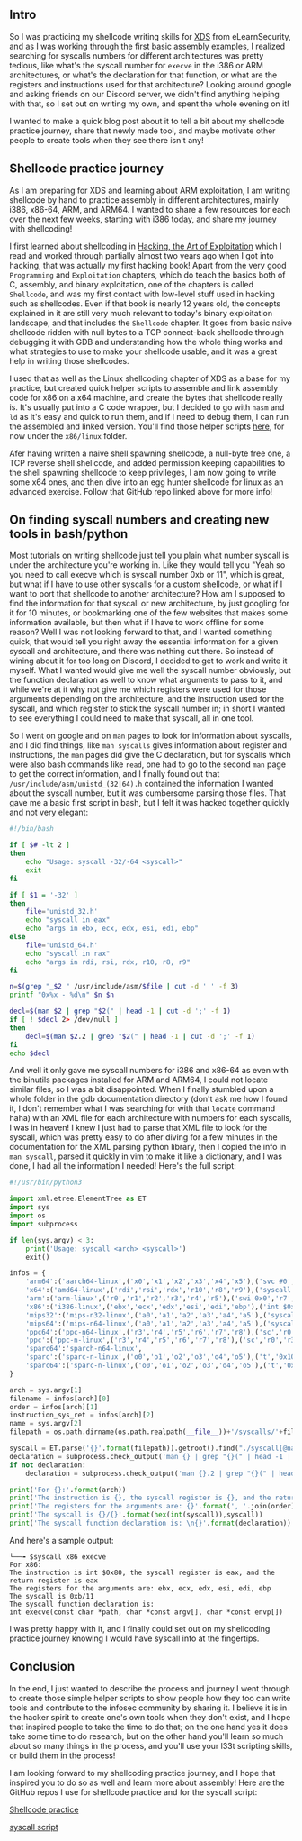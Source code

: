 ## Intro

So I was practicing my shellcode writing skills for [XDS](https://www.elearnsecurity.com/course/exploit_development_student/) from eLearnSecurity, and as I was working through the first basic assembly examples, I realized searching for syscalls numbers for different architectures was pretty tedious, like what's the syscall number for `execve` in the i386 or ARM architectures, or what's the declaration for that function, or what are the registers and instructions used for that architecture? Looking around google and asking friends on our Discord server, we didn't find anything helping with that, so I set out on writing my own, and spent the whole evening on it! 

I wanted to make a quick blog post about it to tell a bit about my shellcode practice journey, share that newly made tool, and maybe motivate other people to create tools when they see there isn't any!

## Shellcode practice journey

As I am preparing for XDS and learning about ARM exploitation, I am writing shellcode by hand to practice assembly in different architectures, mainly i386, x86-64, ARM, and ARM64. I wanted to share a few resources for each over the next few weeks, starting with i386 today, and share my journey with shellcoding!

I first learned about shellcoding in [Hacking, the Art of Exploitation](https://nostarch.com/hacking2.htm) which I read and worked through partially almost two years ago when I got into hacking, that was actually my first hacking book! Apart from the very good `Programming` and `Exploitation` chapters, which do teach the basics both of C, assembly, and binary exploitation, one of the chapters is called `Shellcode`, and was my first contact with low-level stuff used in hacking such as shellcodes. Even if that book is nearly 12 years old, the concepts explained in it are still very much relevant to today's binary exploitation landscape, and that includes the `Shellcode` chapter. It goes from basic naive shellcode ridden with null bytes to a TCP connect-back shellcode through debugging it with GDB and understanding how the whole thing works and what strategies to use to make your shellcode usable, and it was a great help in writing those shellcodes.

I used that as well as the Linux shellcoding chapter of XDS as a base for my practice, but created quick helper scripts to assemble and link assembly code for x86 on a x64 machine, and create the bytes that shellcode really is. It's usually put into a C code wrapper, but I decided to go with `nasm` and `ld` as it's easy and quick to run them, and if I need to debug them, I can run the assembled and linked version. You'll find those helper scripts [here](https://github.com/arty-hlr/shellcode-practice), for now under the `x86/linux` folder.

Afer having written a naive shell spawning shellcode, a null-byte free one, a TCP reverse shell shellcode, and added permission keeping capabilities to the shell spawning shellcode to keep privileges, I am now going to write some x64 ones, and then dive into an egg hunter shellcode for linux as an advanced exercise. Follow that GitHub repo linked above for more info!

## On finding syscall numbers and creating new tools in bash/python

Most tutorials on writing shellcode just tell you plain what number syscall is under the architecture you're working in. Like they would tell you "Yeah so you need to call execve which is syscall number 0xb or 11", which is great, but what if I have to use other syscalls for a custom shellcode, or what if I want to port that shellcode to another architecture? How am I supposed to find the information for that syscall or new architecture, by just googling for it for 10 minutes, or bookmarking one of the few websites that makes some information available, but then what if I have to work offline for some reason? Well I was not looking forward to that, and I wanted something quick, that would tell you right away the essential information for a given syscall and architecture, and there was nothing out there. So instead of wining about it for too long on Discord, I decided to get to work and write it myself. What I wanted would give me well the syscall number obviously, but the function declaration as well to know what arguments to pass to it, and while we're at it why not give me which registers were used for those arguments depending on the architecture, and the instruction used for the syscall, and which register to stick the syscall number in; in short I wanted to see everything I could need to make that syscall, all in one tool.

So I went on google and on `man` pages to look for information about syscalls, and I did find things, like `man syscalls` gives information about register and instructions, the `man` pages did give the C declaration, but for syscalls which were also bash commands like `read`, one had to go to the second `man` page to get the correct information, and I finally found out that `/usr/include/asm/unistd_(32|64).h` contained the information I wanted about the syscall number, but it was cumbersome parsing those files. That gave me a basic first script in bash, but I felt it was hacked together quickly and not very elegant:

```bash
#!/bin/bash

if [ $# -lt 2 ] 
then
    echo "Usage: syscall -32/-64 <syscall>"
    exit
fi

if [ $1 = '-32' ]
then
    file='unistd_32.h'
    echo "syscall in eax"
    echo "args in ebx, ecx, edx, esi, edi, ebp"
else
    file='unistd_64.h'
    echo "syscall in rax"
    echo "args in rdi, rsi, rdx, r10, r8, r9"
fi

n=$(grep "_$2 " /usr/include/asm/$file | cut -d ' ' -f 3)
printf "0x%x - %d\n" $n $n

decl=$(man $2 | grep "$2(" | head -1 | cut -d ';' -f 1)
if [ ! $decl 2> /dev/null ]
then
    decl=$(man $2.2 | grep "$2(" | head -1 | cut -d ';' -f 1)
fi
echo $decl
```

And well it only gave me syscall numbers for i386 and x86-64 as even with the binutils packages installed for ARM and ARM64, I could not locate similar files, so I was a bit disappointed. When I finally stumbled upon a whole folder in the gdb documentation directory (don't ask me how I found it, I don't remember what I was searching for with that `locate` command haha) with an XML file for each architecture with numbers for each syscalls, I was in heaven! I knew I just had to parse that XML file to look for the syscall, which was pretty easy to do after diving for a few minutes in the documentation for the XML parsing python library, then I copied the info in `man syscall`, parsed it quickly in vim to make it like a dictionary, and I was done, I had all the information I needed! Here's the full script:

```python
#!/usr/bin/python3

import xml.etree.ElementTree as ET
import sys
import os
import subprocess

if len(sys.argv) < 3:
    print('Usage: syscall <arch> <syscall>')
    exit()

infos = {
    'arm64':('aarch64-linux',('x0','x1','x2','x3','x4','x5'),('svc #0','x8','x0')),
    'x64':('amd64-linux',('rdi','rsi','rdx','r10','r8','r9'),('syscall','rax','rax')),
    'arm':('arm-linux',('r0','r1','r2','r3','r4','r5'),('swi 0x0','r7','r0')),
    'x86':('i386-linux',('ebx','ecx','edx','esi','edi','ebp'),('int $0x80','eax','eax')),
    'mips32':('mips-n32-linux',('a0','a1','a2','a3','a4','a5'),('syscall','v0','v0')),
    'mips64':('mips-n64-linux',('a0','a1','a2','a3','a4','a5'),('syscall','v0','v0')),
    'ppc64':('ppc-n64-linux',('r3','r4','r5','r6','r7','r8'),('sc','r0','r3')),
    'ppc':('ppc-n-linux',('r3','r4','r5','r6','r7','r8'),('sc','r0','r3')),
    'sparc64':'sparch-n64-linux',
    'sparc':('sparc-n-linux',('o0','o1','o2','o3','o4','o5'),('t','0x10','g1','o0')),
    'sparc64':('sparc-n-linux',('o0','o1','o2','o3','o4','o5'),('t','0x6d','g1','o0'))
}

arch = sys.argv[1]
filename = infos[arch][0]
order = infos[arch][1]
instruction_sys_ret = infos[arch][2]
name = sys.argv[2]
filepath = os.path.dirname(os.path.realpath(__file__))+'/syscalls/'+filename+'.xml'

syscall = ET.parse('{}'.format(filepath)).getroot().find("./syscall[@name='{}']".format(name)).attrib['number']
declaration = subprocess.check_output('man {} | grep "{}(" | head -1 | cut -d ";" -f 1'.format(name,name), shell=True).decode().strip()
if not declaration:
    declaration = subprocess.check_output('man {}.2 | grep "{}(" | head -1 | cut -d ";" -f 1'.format(name,name), shell=True).decode().strip()

print('For {}:'.format(arch))
print('The instruction is {}, the syscall register is {}, and the return register is {}'.format(*instruction_sys_ret))
print('The registers for the arguments are: {}'.format(', '.join(order)))
print('The syscall is {}/{}'.format(hex(int(syscall)),syscall))
print('The syscall function declaration is: \n{}'.format(declaration))
```

And here's a sample output:
```
└──╼ $syscall x86 execve
For x86:
The instruction is int $0x80, the syscall register is eax, and the return register is eax
The registers for the arguments are: ebx, ecx, edx, esi, edi, ebp
The syscall is 0xb/11
The syscall function declaration is:
int execve(const char *path, char *const argv[], char *const envp[])
```

I was pretty happy with it, and I finally could set out on my shellcoding practice journey knowing I would have syscall info at the fingertips.

## Conclusion

In the end, I just wanted to describe the process and journey I went through to create those simple helper scripts to show people how they too can write tools and contribute to the infosec community by sharing it. I believe it is in the hacker spirit to create one's own tools when they don't exist, and I hope that inspired people to take the time to do that; on the one hand yes it does take some time to do research, but on the other hand you'll learn so much about so many things in the process, and you'll use your l33t scripting skills, or build them in the process!

I am looking forward to my shellcoding practice journey, and I hope that inspired you to do so as well and learn more about assembly! Here are the GitHub repos I use for shellcode practice and for the syscall script:

[Shellcode practice](https://github.com/arty-hlr/shellcode-practice)

[syscall script](https://github.com/arty-hlr/syscall_info)
